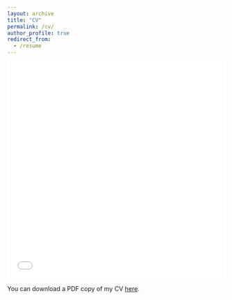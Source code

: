 ```yaml
---
layout: archive
title: "CV"
permalink: /cv/
author_profile: true
redirect_from:
  - /resume
---
```


<iframe src="../files/FQin_CV.pdf" width="100%" height="500" frameborder="no" border="0" marginwidth="0" marginheight="0"></iframe>

You can download a PDF copy of my CV [here](/../files/FQin_CV.pdf).
